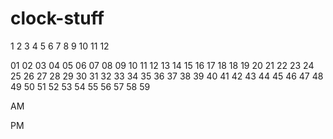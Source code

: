 # clock-stuff

1 2 3 4 5 6 7 8 9 10 11 12

01 02 03 04 05 06 07 08 09 10 11 12 13 14 15
16 17 18 18 19 20 21 22 23 24 25 26 27 28 29
30 31 32 33 34 35 36 37 38 39 40 41 42 43 44
45 46 47 48 49 50 51 52 53 54 55 56 57 58 59

AM

PM